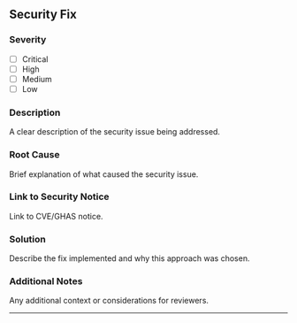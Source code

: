 <!--
Please rename the PR to follow the following convention:
PR Title: "Security Fix: <Short Description of Changes>"

Please add the "security" label to the PR.
-->

## Security Fix

### Severity

- [ ] Critical
- [ ] High
- [ ] Medium
- [ ] Low

### Description

A clear description of the security issue being addressed.

### Root Cause

Brief explanation of what caused the security issue.

### Link to Security Notice

Link to CVE/GHAS notice.

### Solution

Describe the fix implemented and why this approach was chosen.

### Additional Notes

Any additional context or considerations for reviewers.

---
<!-- This PR will be automatically backported to supported release branches via Mergify due to the "security" label -->